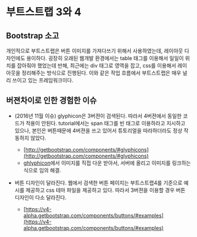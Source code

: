 # 부트스트랩 3와 4

## Bootstrap 소고

개인적으로 부트스트랩은 버튼 이미지를 가져다쓰기 위해서 사용하였는데,
레이아웃 디자인에도 용이하다.
굉장히 오래된 웹개발 환경에서는 table 태그를 이용해서 일일이 위치를 잡아줘야 했었는데 반해, 최근에는 div 태그로 영역을 잡고, css를 이용해서 레이아웃을 정리해주는 방식으로 진행된다. 이와 같은 작업 흐름에서 부트스트랩은 매우 널리 쓰이고 있는 프레임워크이다.

## 버젼차이로 인한 경험한 이슈

- (2016년 11월 이슈) glyphicon은 3버젼이 검색된다. 따라서 4버젼에서 동일한 코드가 적용이 안된다. tutorial에서는 span 태그를 빈 태그로 이용하라고 지시하고 있으나, 본인은 버튼때문에 4버젼을 쓰고 있어서 튜토리얼을 따라하더라도 정상 작동하지 않았다.
  - [http://getbootstrap.com/components/#glyphicons](http://getbootstrap.com/components/#glyphicons)
  - [ghlyphicon](http://glyphicons.com/)에서 이미지를 직접 다운 받아서, 서버에 올리고 이미지를 링크하는 식으로 임의 해결.

- 버튼 디자인이 달라진다. 웹에서 검색한 버튼 페이지는 부트스트랩4를 기준으로 예시를 제공하고 css 테마 파일을 제공하고 있다. 따라서 3버젼을 이용할 경우 버튼 디자인이 다소 달라진다.
  - [https://v4-alpha.getbootstrap.com/components/buttons/#examples](https://v4-alpha.getbootstrap.com/components/buttons/#examples)
